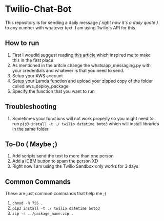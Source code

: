 # Twilio-Chat-Bot
This repository is for sending a daily message _( right now it's a daily quote )_ to any number with whatever text. I am using Twilio's API for this.

## How to run

1. First I woudld suggest reading [this article](https://betterprogramming.pub/i-wrote-a-script-to-whatsapp-my-parents-every-morning-in-just-20-lines-of-python-code-5d203c3b36c1) which inspired me to make this in the first place.
2. As mentioned in the aritcle change the whatsapp_messaging.py with your credentials and whatever is that you need to send. 
3. Setup your AWS account
4. Setup your Lamda function and upload your zipped copy of the folder called aws_deploy_package
5. Specify the function that you want to run 

## Troubleshooting

1. Sometimes your functions will not work properly so you might need to run `pip3 install -t ./ twilio datetime boto3` 
which will install libraries in the same folder

## To-Do ( Maybe ;) 

1. Add scripts send the text to more than one person 
2. Add a ICBM button to spam the person XD
3. Right now I am using the Twilio Sandbox only works for 3 days. 

## Common Commands 
These are just common commands that help me ;)

1. `chmod -R 755 .`
2. `pip3 install -t ./ twilio datetime boto3`
3. `zip -r ../package_name.zip .`
